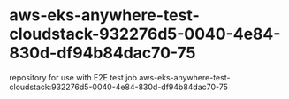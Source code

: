 # aws-eks-anywhere-test-cloudstack-932276d5-0040-4e84-830d-df94b84dac70-75
repository for use with E2E test job aws-eks-anywhere-test-cloudstack:932276d5-0040-4e84-830d-df94b84dac70-75
